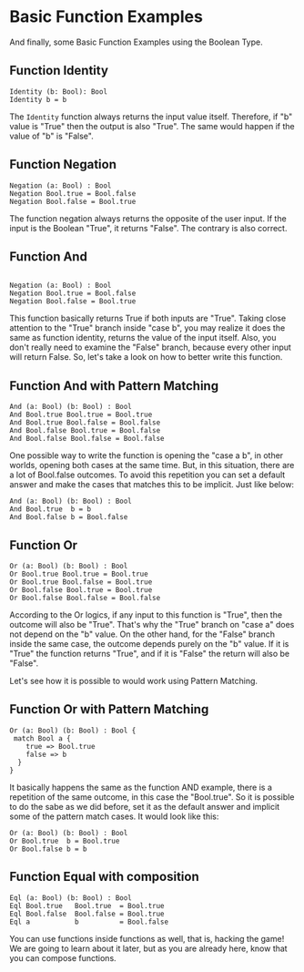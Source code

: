 # Basic Function Examples

And finally, some Basic Function Examples using the Boolean Type.

## Function Identity

```Rust,ignore
Identity (b: Bool): Bool 
Identity b = b
```

The ``Identity`` function always returns the input value itself. Therefore, if "b" value is "True" then the output is also "True". The same would happen if the value of "b" is "False".

## Function Negation

```Rust,ignore
Negation (a: Bool) : Bool 
Negation Bool.true = Bool.false
Negation Bool.false = Bool.true  
```

The function negation always returns the opposite of the user input. If the input is the Boolean "True", it returns "False". The contrary is also correct.

## Function And

```Rust,ignore

Negation (a: Bool) : Bool 
Negation Bool.true = Bool.false
Negation Bool.false = Bool.true 
```

This function basically returns True if both inputs are "True". Taking close attention to the "True" branch inside "case b", you may realize it does the same as function identity, returns the value of the input itself. Also, you don't really need to examine the "False" branch, because every other input will return False.
So, let's take a look on how to better write this function.

## Function And with Pattern Matching

```Rust,ignore
And (a: Bool) (b: Bool) : Bool
And Bool.true Bool.true = Bool.true
And Bool.true Bool.false = Bool.false
And Bool.false Bool.true = Bool.false
And Bool.false Bool.false = Bool.false
```
One possible way to write the function is opening the "case a b", in other worlds, opening both cases at the same time. But, in this situation, there are a lot of Bool.false outcomes. To avoid this repetition you can set a default answer and make the cases that matches this to be implicit. Just like below:

```Rust,ignore
And (a: Bool) (b: Bool) : Bool
And Bool.true  b = b
And Bool.false b = Bool.false
```
## Function Or

```Rust,ignore
Or (a: Bool) (b: Bool) : Bool
Or Bool.true Bool.true = Bool.true
Or Bool.true Bool.false = Bool.true
Or Bool.false Bool.true = Bool.true
Or Bool.false Bool.false = Bool.false
```

According to the Or logics, if any input to this function is "True", then the outcome will also be "True". That's why the "True" branch on "case a" does not depend on the "b" value.
On the other hand, for the "False" branch inside the same case, the outcome depends purely on the "b" value. If it is "True" the function returns "True", and if it is "False" the return will also be "False".

Let's see how it is possible to would work using Pattern Matching.

## Function Or with Pattern Matching

```Rust,ignore
Or (a: Bool) (b: Bool) : Bool {
 match Bool a {
    true => Bool.true
    false => b
  }
}
```

It basically happens the same as the function AND example, there is a repetition of the same outcome, in this case the "Bool.true". So it is possible to do the sabe as we did before, set it as the default answer and implicit some of the pattern match cases. It would look like this:

```Rust,ignore
Or (a: Bool) (b: Bool) : Bool
Or Bool.true  b = Bool.true
Or Bool.false b = b
```

## Function Equal with composition

```Rust,ignore
Eql (a: Bool) (b: Bool) : Bool
Eql Bool.true   Bool.true  = Bool.true
Eql Bool.false  Bool.false = Bool.true
Eql a           b          = Bool.false
```
You can use functions inside functions as well, that is, hacking the game! We are going to learn about it later, but as you are already here, know that you can compose functions.